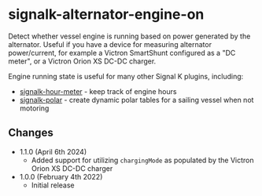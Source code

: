 # signalk-alternator-engine-on

Detect whether vessel engine is running based on power generated by the alternator. Useful if you have a device for measuring alternator power/current, for example a Victron SmartShunt configured as a "DC meter", or a Victron Orion XS DC-DC charger.

Engine running state is useful for many other Signal K plugins, including:

* [signalk-hour-meter](https://www.npmjs.com/package/signalk-hour-meter) - keep track of engine hours
* [signalk-polar](https://www.npmjs.com/package/signalk-polar) - create dynamic polar tables for a sailing vessel when not motoring

## Changes

* 1.1.0 (April 6th 2024)
  - Added support for utilizing `chargingMode` as populated by the Victron Orion XS DC-DC charger
* 1.0.0 (February 4th 2022)
  - Initial release
